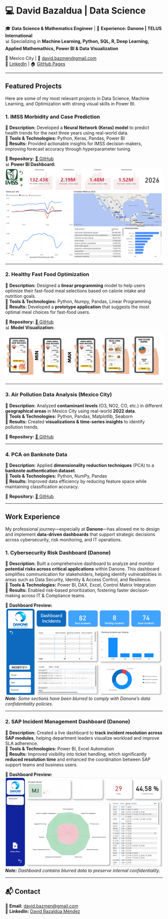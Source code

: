 # 💻 David Bazaldua | Data Science

🎓 **Data Science & Mathematics Engineer** | 🏢 **Experience: Danone | TELUS International**  
📊 Specializing in **Machine Learning, Python, SQL, R, Deep Learning, Applied Mathemathics, Power BI & Data Visualization**  

📍 Mexico City | 📧 [david.bazmen@gmail.com](mailto:david.bazmen@gmail.com)  
🔗 [LinkedIn](https://www.linkedin.com/in/david-bazald%C3%BAa-m%C3%A9ndez-972630277/) | 🏠 [GitHub Pages]([https://tuusuario.github.io/](https://david-bazalduaa.github.io/David_Portfolio/))

---

## **Featured Projects**
Here are some of my most relevant projects in Data Science, Machine Learning, and Optimization with strong visual skills in Power BI.

### **1. IMSS Morbidity and Case Prediction**  
🔹 **Description:** Developed a **Neural Network (Keras) model** to predict health trends for the next three years using real-world data.  
🔹 **Tools & Technologies:** Python, Keras, Pandas, Power BI  
🔹 **Results:** Provided actionable insights for IMSS decision-makers, improving forecast accuracy through hyperparameter tuning.  

📌 **Repository:** [🔗 GitHub](https://github.com/david-bazalduaa/IMSS-predictive-cases)  
📊 **Power BI Dashboard:**  
![IMSS Dashboard](PowerBIIMSS.png)  

---

### **2. Healthy Fast Food Optimization**  
🔹 **Description:** Designed a **linear programming** model to help users optimize their fast-food meal selections based on calorie intake and nutrition goals.  
🔹 **Tools & Technologies:** Python, Numpy, Pandas, Linear Programming  
🔹 **Results:** Developed a **prototype application** that suggests the most optimal meal choices for fast-food users.  

📌 **Repository:** [🔗 GitHub](https://github.com/david-bazalduaa/Healthy-Fast-Food-App)   
📊 **Model Visualization:**  
![Healthy Fast Food](fastfood-optimization.png)  

---

### **3. Air Pollution Data Analysis (Mexico City)**  
🔹 **Description:** Analyzed **contaminant levels** (O3, NO2, CO, etc.) in different **geographical areas** in Mexico City using real-world **2022 data**.  
🔹 **Tools & Technologies:** Python, Pandas, Matplotlib, Seaborn  
🔹 **Results:** Created **visualizations & time-series insights** to identify pollution trends.  

📌 **Repository:** [🔗 GitHub](https://github.com/david-bazalduaa/Air-Pollution-Contingency-Prediction-)

---

### **4. PCA on Banknote Data**  
🔹 **Description:** Applied **dimensionality reduction techniques** (PCA) to a **banknote authentication dataset**.  
🔹 **Tools & Technologies:** Python, NumPy, Pandas  
🔹 **Results:** Improved data efficiency by reducing feature space while maintaining classification accuracy.  

📌 **Repository:** [🔗 GitHub](https://github.com/david-bazalduaa/PCA-BankData)   

---

## **Work Experience**

My professional journey—especially at **Danone**—has allowed me to design and implement **data-driven dashboards** that support strategic decisions across cybersecurity, risk monitoring, and IT operations.

### **1. Cybersecurity Risk Dashboard (Danone)**  
🔹 **Description:** Built a comprehensive dashboard to analyze and monitor **potential risks across critical applications** within Danone. This dashboard simplifies communication for stakeholders, helping identify vulnerabilities in areas such as Data Security, Identity & Access Control, and Resilience.  
🔹 **Tools & Technologies:** Power BI, DAX, Excel, Control Matrix Integration  
🔹 **Results:** Enabled risk-based prioritization, fostering faster decision-making across IT & Compliance teams.  

📌 **Dashboard Preview:**  
![Danone Cybersecurity Dashboard](danone2.png)  
_**Note:** Some sections have been blurred to comply with Danone’s data confidentiality policies._

---

### **2. SAP Incident Management Dashboard (Danone)**  
🔹 **Description:** Created a live dashboard to **track incident resolution across SAP modules**, helping department leaders visualize workload and improve SLA adherence.  
🔹 **Tools & Technologies:** Power BI, Excel Automation  
🔹 **Results:** Improved visibility into ticket handling, which significantly **reduced resolution time** and enhanced the coordination between SAP support teams and business users.  

📌 **Dashboard Preview:**  
![Danone SAP Dashboard](danone1.png)  
_**Note:** Dashboard contains blurred data to preserve internal confidentiality._

---

## 📬 **Contact**
📧 **Email:** [david.bazmen@gmail.com](mailto:david.bazmen@gmail.com)  
🔗 **LinkedIn:** [David Bazaldúa Méndez](https://www.linkedin.com/in/david-bazald%C3%BAa-m%C3%A9ndez-972630277/)  

